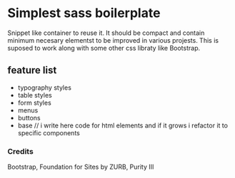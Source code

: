 # Simplest sass boilerplate
Snippet like container to reuse it. It should be compact and contain minimum necesary elementst to be improved in various projests.
This is suposed to work along with some other css libraty like Bootstrap.
## feature list
- typography styles
- table styles
- form styles
- menus
- buttons
- base // i write here code for html elements and if it grows i refactor it to specific components

### Credits
Bootstrap, Foundation for Sites by ZURB, Purity III